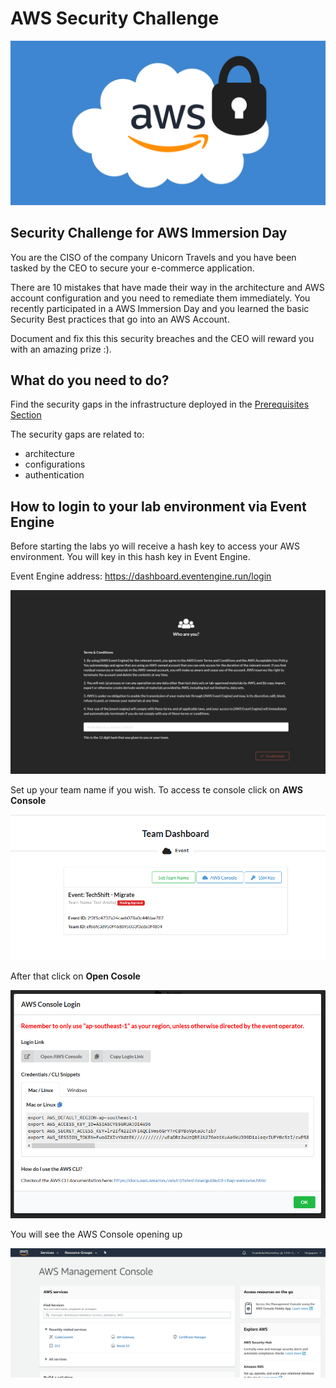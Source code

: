 # AWS Security Challenge
![main image](images/ws-image.png)

## Security Challenge for AWS Immersion Day

You are the CISO of the company Unicorn Travels and you have been tasked by the CEO to secure your e-commerce application.

There are 10 mistakes that have made their way in the architecture and AWS account configuration and you need to remediate them immediately. You recently participated in a AWS Immersion Day
and you learned the basic Security Best practices that go into an AWS Account.

Document and fix this this security breaches and the CEO will reward you with an amazing prize :).

## What do you need to do?

Find the security gaps in the infrastructure deployed in the [Prerequisites Section](./00-Prerequisites-Lab/README.md)

The security gaps are related to:
- architecture
- configurations
- authentication


## How to login to your lab environment via Event Engine

Before starting the labs yo will receive a hash key to access your AWS environment. You will key in this hash key in Event Engine.

Event Engine address: https://dashboard.eventengine.run/login

![images](images/eventengine.png)

Set up your team name if you wish. To access te console click on __AWS Console__

![images](images/eeconsole.png)

After that click on __Open Cosole__

![images](images/eeopenconsole.png)

You will see the AWS Console opening up

![images](images/eeawsconsole.png)

